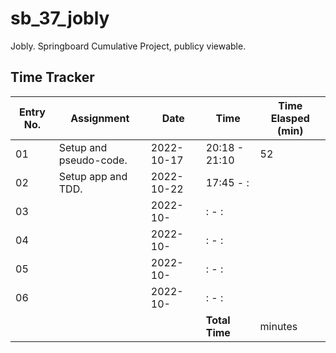 # sb_37_jobly
Jobly. Springboard Cumulative Project, publicy viewable.

## Time Tracker
|Entry No.|Assignment|Date|Time|Time Elasped (min)|
|-|-|-|-|-|
|01|Setup and pseudo-code.|2022-10-17|20:18 - 21:10|52|
|02|Setup app and TDD.|2022-10-22|17:45 - :||
|03||2022-10-|: - :||
|04||2022-10-|: - :||
|05||2022-10-|: - :||
|06||2022-10-|: - :||
||||**Total Time**| minutes|